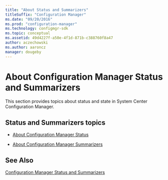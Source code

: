 ```yaml
---
title: "About Status and Summarizers"
titleSuffix: "Configuration Manager"
ms.date: "09/20/2016"
ms.prod: "configuration-manager"
ms.technology: configmgr-sdk
ms.topic: conceptual
ms.assetid: 49d4227f-a50e-4f1d-871b-c388760f8a47
author: aczechowski
ms.author: aaroncz
manager: dougeby
---
```

# About Configuration Manager Status and Summarizers
This section provides topics about status and state in System Center Configuration Manager.  

## Status and Summarizers topics  

-   [About Configuration Manager Status](../../../../develop/core/servers/manage/about-configuration-manager-status.md)  

-   [About Configuration Manager Summarizers](../../../../develop/core/servers/manage/about-configuration-manager-summarizers.md)  

## See Also  
 [Configuration Manager Status and Summarizers](../../../../develop/core/servers/manage/configuration-manager-status-and-summarizers.md)
